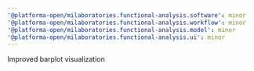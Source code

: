 ```yaml
---
'@platforma-open/milaboratories.functional-analysis.software': minor
'@platforma-open/milaboratories.functional-analysis.workflow': minor
'@platforma-open/milaboratories.functional-analysis.model': minor
'@platforma-open/milaboratories.functional-analysis.ui': minor
---
```


Improved barplot visualization
